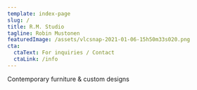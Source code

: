 ```yaml
---
template: index-page
slug: /
title: R.M. Studio
tagline: Robin Mustonen
featuredImage: /assets/vlcsnap-2021-01-06-15h50m33s020.png
cta:
  ctaText: For inquiries / Contact
  ctaLink: /info
---
```

 Contemporary furniture & custom designs